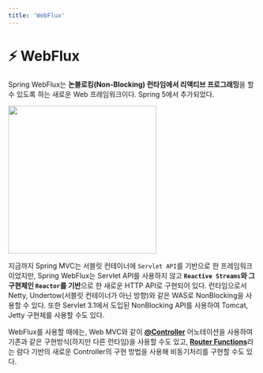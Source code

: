```yaml
---
title: 'WebFlux'
---
```

# ⚡️ WebFlux

Spring WebFlux는 **논블로킹(Non-Blocking) 런타임에서 리액티브 프로그래밍**을 할 수 있도록 하는 새로운 Web 프레임워크이다. Spring 5에서 추가되었다.

<img src="https://user-images.githubusercontent.com/81006587/206968529-a61ff8bd-6d61-420d-97b5-e95bc2d2b061.png" height=300px>

지금까지 Spring MVC는 서블릿 컨테이너에 `Servlet API`를 기반으로 한 프레임워크이었지만, Spring WebFlux는 Servlet API를 사용하지 않고 **`Reactive Streams`와 그 구현체인 `Reactor`를 기반**으로 한 새로운 HTTP API로 구현되어 있다. 런타임으로서 Netty, Undertow(서블릿 컨테이너가 아닌 방향)와 같은 WAS로 NonBlocking을 사용할 수 있다. 또한 Servlet 3.1에서 도입된 NonBlocking API를 사용하여 Tomcat, Jetty 구현체를 사용할 수도 있다.

WebFlux를 사용할 때에는, Web MVC와 같이 <a href="./@Controller.md">**@Controller**</a> 어노테이션을 사용하여 기존과 같은 구현방식(하지만 다른 런타임)을 사용할 수도 있고, <a href="./RouterFunctions.md">**Router Functions**</a>라는 람다 기반의 새로운 Controller의 구현 방법을 사용해 비동기처리를 구현할 수도 있다.